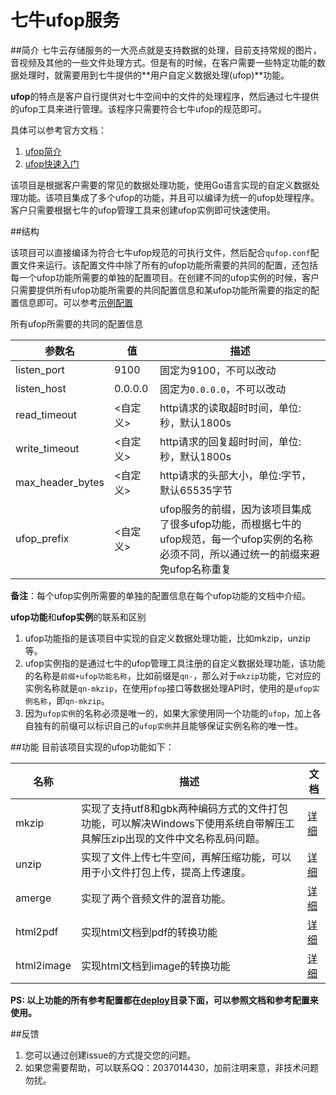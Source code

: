 # 七牛ufop服务


##简介
七牛云存储服务的一大亮点就是支持数据的处理，目前支持常规的图片，音视频及其他的一些文件处理方式。但是有的时候，在客户需要一些特定功能的数据处理时，就需要用到七牛提供的**用户自定义数据处理(ufop)**功能。

**ufop**的特点是客户自行提供对七牛空间中的文件的处理程序，然后通过七牛提供的ufop工具来进行管理。该程序只需要符合七牛ufop的规范即可。

具体可以参考官方文档：

1. [ufop简介](http://7rfgu2.com1.z0.glb.clouddn.com/ufop_introduction_v2.pdf)
2. [ufop快速入门](http://7rfgu2.com1.z0.glb.clouddn.com/ufop_step_by_step_v2.pdf)

该项目是根据客户需要的常见的数据处理功能，使用Go语言实现的自定义数据处理功能。该项目集成了多个ufop的功能，并且可以编译为统一的ufop处理程序。客户只需要根据七牛的ufop管理工具来创建ufop实例即可快速使用。

##结构

该项目可以直接编译为符合七牛ufop规范的可执行文件，然后配合`qufop.conf`配置文件来运行。该配置文件中除了所有的ufop功能所需要的共同的配置，还包括每一个ufop功能所需要的单独的配置项目。在创建不同的ufop实例的时候，客户只需要提供所有ufop功能所需要的共同配置信息和某ufop功能所需要的指定的配置信息即可。可以参考[示例配置](deploy/)

所有ufop所需要的共同的配置信息

|参数名|值|描述|
|----------|-----------|--------|
|listen_port|9100   	| 固定为9100，不可以改动|
|listen_host| 0.0.0.0 	| 固定为`0.0.0.0`，不可以改动|
|read_timeout| <自定义> | http请求的读取超时时间，单位:秒，默认1800s|
|write_timeout| <自定义>	| http请求的回复超时时间，单位:秒，默认1800s|
|max_header_bytes| <自定义> | http请求的头部大小，单位:字节，默认65535字节|
|ufop_prefix| <自定义>	| ufop服务的前缀，因为该项目集成了很多ufop功能，而根据七牛的ufop规范，每一个ufop实例的名称必须不同，所以通过统一的前缀来避免ufop名称重复|

**备注**：每个ufop实例所需要的单独的配置信息在每个ufop功能的文档中介绍。

**ufop功能**和**ufop实例**的联系和区别

1. ufop功能指的是该项目中实现的自定义数据处理功能，比如mkzip，unzip等。
2. ufop实例指的是通过七牛的ufop管理工具注册的自定义数据处理功能，该功能的名称是`前缀+ufop功能名称`，比如前缀是`qn-`，那么对于`mkzip`功能，它对应的实例名称就是`qn-mkzip`，在使用`pfop`接口等数据处理API时，使用的是`ufop实例名称`，即`qn-mkzip`。  
3. 因为`ufop实例`的名称必须是唯一的，如果大家使用同一个功能的`ufop`，加上各自独有的前缀可以标识自己的`ufop实例`并且能够保证实例名称的唯一性。


##功能
目前该项目实现的ufop功能如下：

|名称|描述|文档|
|-----|--------------------------|---------|
|mkzip|实现了支持utf8和gbk两种编码方式的文件打包功能，可以解决Windows下使用系统自带解压工具解压zip出现的文件中文名称乱码问题。|[详细](docs/mkzip.md)|
|unzip|实现了文件上传七牛空间，再解压缩功能，可以用于小文件打包上传，提高上传速度。|[详细](docs/unzip.md)|
|amerge|实现了两个音频文件的混音功能。|[详细](docs/amerge.md)|
|html2pdf|实现html文档到pdf的转换功能|[详细](docs/html2pdf.md)|
|html2image|实现html文档到image的转换功能|[详细](docs/html2image.md)|


**PS: 以上功能的所有参考配置都在[deploy](deploy/)目录下面，可以参照文档和参考配置来使用。**

##反馈
1. 您可以通过创建issue的方式提交您的问题。
2. 如果您需要帮助，可以联系QQ：2037014430，加前注明来意，非技术问题勿扰。
